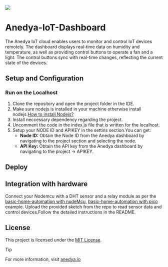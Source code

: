 [<img src="https://img.shields.io/badge/Anedya-Documentation-blue?style=for-the-badge">](https://docs.anedya.io?utm_source=github&utm_medium=link&utm_campaign=github-examples&utm_content=anedya-nodered)

# Anedya-IoT-Dashboard
The Anedya IoT cloud enables users to monitor and control IoT devices remotely. The dashboard displays real-time data on humidity and temperature, as well as providing control buttons to operate a fan and a light. The control buttons sync with real-time changes, reflecting the current state of the devices.

## Setup and Configuration
### Run on the Localhost
1. Clone the repository and open the project folder in the IDE.
2. Make sure nodejs is installed in your machine otherwise install nodejs.[How to install Nodejs?](https://nodejs.org/en/learn/getting-started/how-to-install-nodejs)
3. Install neccessary dependency regarding the project.
4. Uncomment the code in the index.js file that is written for the localhost.
5. Setup your NODE ID and APIKEY in the settins section.You can get:
    - **Node ID:** Obtain the Node ID from the Anedya dashboard by navigating to the project section and selecting the node.
    - **API Key:** Obtain the API key from the Anedya dashboard by navigating to the project -> APIKEY.

## Deploy 

## Integration with hardware
Connect your Nodemcu with a DHT sensor and a relay module as per the [basic-home-automation with nodeMcu](https://github.com/anedyaio/anedya-example-nodemcu/tree/main/basic-home-automation), [basic-home-automation with pico](https://github.com/anedyaio/anedya-example-pico/tree/main/Thonny/basic-home-automation/pico) example. Upload the provided sketch from the repo to read sensor data and control devices.Follow the detailed instructions in the README.


## License
This project is licensed under the [MIT License](https://github.com/suraj-maurya/anedya-example-nodered/blob/main/LICENSE).

>[!TIP]
> For more information, visit [anedya.io](https://anedya.io/?utm_source=github&utm_medium=link&utm_campaign=github-examples&utm_content=anedya-nodered)
